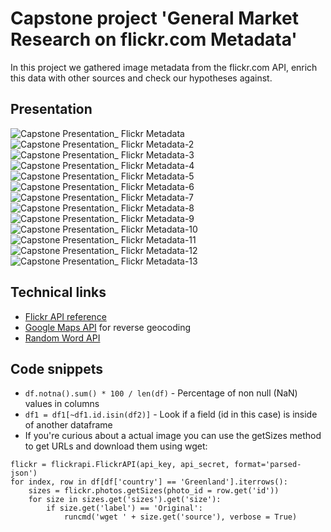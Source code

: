 # Capstone project 'General Market Research on flickr.com Metadata'

In this project we gathered image metadata from the flickr.com API, enrich this data with other sources and check our hypotheses against.

## Presentation

![Capstone Presentation_ Flickr Metadata](https://github.com/BrittaZa/Capstone_Flickr_Metadata/assets/3992727/1a59ef69-a1cc-497f-9f42-7592c9e54671)
![Capstone Presentation_ Flickr Metadata-2](https://github.com/BrittaZa/Capstone_Flickr_Metadata/assets/3992727/eaec69b3-e286-40fd-a81d-9184e317cac4)
![Capstone Presentation_ Flickr Metadata-3](https://github.com/BrittaZa/Capstone_Flickr_Metadata/assets/3992727/83b18c8e-8fe2-4576-b956-be1471b56016)
![Capstone Presentation_ Flickr Metadata-4](https://github.com/BrittaZa/Capstone_Flickr_Metadata/assets/3992727/8d8bb126-7e0a-44d8-b9ac-17c2908653df)
![Capstone Presentation_ Flickr Metadata-5](https://github.com/BrittaZa/Capstone_Flickr_Metadata/assets/3992727/9f016263-8316-4947-9a73-2df6d483f133)
![Capstone Presentation_ Flickr Metadata-6](https://github.com/BrittaZa/Capstone_Flickr_Metadata/assets/3992727/f4b4586f-9ac2-486a-b8e9-347d5de714a6)
![Capstone Presentation_ Flickr Metadata-7](https://github.com/BrittaZa/Capstone_Flickr_Metadata/assets/3992727/0b6cbca2-3bf8-442a-8755-9692a706a497)
![Capstone Presentation_ Flickr Metadata-8](https://github.com/BrittaZa/Capstone_Flickr_Metadata/assets/3992727/666290f8-96ee-48bd-b4f8-ef3f1635727b)
![Capstone Presentation_ Flickr Metadata-9](https://github.com/BrittaZa/Capstone_Flickr_Metadata/assets/3992727/400cf87f-06ce-476d-ab86-441cd1a5bc63)
![Capstone Presentation_ Flickr Metadata-10](https://github.com/BrittaZa/Capstone_Flickr_Metadata/assets/3992727/35c9ed09-39f3-44c7-8885-8a9921b99101)
![Capstone Presentation_ Flickr Metadata-11](https://github.com/BrittaZa/Capstone_Flickr_Metadata/assets/3992727/a24d3300-8607-4721-8928-4793693779c2)
![Capstone Presentation_ Flickr Metadata-12](https://github.com/BrittaZa/Capstone_Flickr_Metadata/assets/3992727/bdf59855-90f9-4ff1-b76f-c9ab3bebdcd4)
![Capstone Presentation_ Flickr Metadata-13](https://github.com/BrittaZa/Capstone_Flickr_Metadata/assets/3992727/f761405b-49ee-4d09-b563-db7beaef9929)


## Technical links
- [Flickr API reference](https://www.flickr.com/services/api/)<br>
- [Google Maps API](https://developers.google.com/maps/documentation/geocoding/requests-reverse-geocoding?hl=en) for reverse geocoding<br>
- [Random Word API](https://random-word-api.herokuapp.com/home)<br>

## Code snippets
- ```df.notna().sum() * 100 / len(df)``` - Percentage of non null (NaN) values in columns
- ```df1 = df1[~df1.id.isin(df2)]``` - Look if a field (id in this case) is inside of another dataframe
- If you're curious about a actual image you can use the getSizes method to get URLs and download them using wget:
```
flickr = flickrapi.FlickrAPI(api_key, api_secret, format='parsed-json')
for index, row in df[df['country'] == 'Greenland'].iterrows():
    sizes = flickr.photos.getSizes(photo_id = row.get('id'))
    for size in sizes.get('sizes').get('size'):
        if size.get('label') == 'Original':
            runcmd('wget ' + size.get('source'), verbose = True)
```

